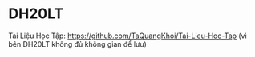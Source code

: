 # DH20LT
Tài Liệu Học Tập: https://github.com/TaQuangKhoi/Tai-Lieu-Hoc-Tap (vì bên DH20LT không đủ không gian để lưu)
